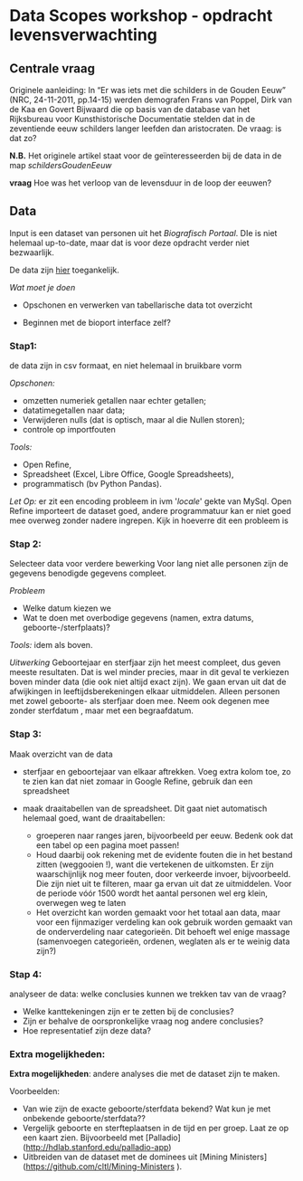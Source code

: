 # Data Scopes workshop - opdracht levensverwachting

## Centrale vraag
Originele aanleiding: In “Er was iets met die schilders in de Gouden Eeuw” (NRC, 24-11-2011, pp.14-15) werden demografen Frans van Poppel, Dirk van de Kaa en Govert Bijwaard die op basis van de database van het Rijksbureau voor Kunsthistorische Documentatie stelden dat in de zeventiende eeuw schilders langer leefden dan aristocraten. De vraag: is dat zo?

__N.B.__ Het originele artikel staat voor de geïnteresseerden bij de data in de map _schildersGoudenEeuw_

**vraag**
Hoe was het verloop van de levensduur in de loop der eeuwen?

## Data
Input is een dataset van personen uit het _Biografisch Portaal_. DIe is niet helemaal up-to-date, maar dat is voor deze opdracht verder niet bezwaarlijk.

De data zijn <a href="https://surfdrive.surf.nl/files/index.php/s/5yIKGqnemljUQZL">hier</a> toegankelijk.

_Wat moet je doen_
- Opschonen en verwerken van tabellarische data tot overzicht

- Beginnen met de bioport interface zelf?

### Stap1:
de data zijn in csv formaat, en niet helemaal in bruikbare vorm

_Opschonen:_
+ omzetten numeriek getallen naar echter getallen;
+ datatimegetallen naar data;
+ Verwijderen nulls (dat is optisch, maar al die Nullen storen);
+ controle op importfouten

_Tools:_
+ Open Refine,
+ Spreadsheet (Excel, Libre Office, Google Spreadsheets),
+ programmatisch (bv Python Pandas).

*Let Op:* er zit een encoding probleem in ivm '_locale_' gekte van MySql. Open Refine importeert de dataset goed, andere programmatuur kan er niet goed mee overweg zonder nadere ingrepen. Kijk in hoeverre dit een probleem is

### Stap 2:
Selecteer data voor verdere bewerking
Voor lang niet alle personen zijn de gegevens benodigde gegevens compleet.

_Probleem_
+ Welke datum kiezen we
+ Wat te doen met overbodige gegevens (namen, extra datums,  geboorte-/sterfplaats)?

_Tools:_ idem als boven.

_Uitwerking_
Geboortejaar en sterfjaar zijn het meest compleet, dus geven meeste resultaten. Dat is wel minder precies, maar in dit geval te verkiezen boven minder data (die ook niet altijd exact zijn). We gaan ervan uit dat de afwijkingen in leeftijdsberekeningen elkaar uitmiddelen. Alleen personen met zowel geboorte- als sterfjaar doen mee. Neem ook degenen mee zonder sterfdatum , maar met een begraafdatum.


### Stap 3:
Maak overzicht van de data

+ sterfjaar en geboortejaar van elkaar aftrekken. Voeg extra kolom toe, zo te zien kan dat niet zomaar in Google Refine, gebruik dan een spreadsheet

+ maak draaitabellen van de spreadsheet. Dit gaat niet automatisch helemaal goed, want de draaitabellen:
  + groeperen naar ranges jaren, bijvoorbeeld per eeuw. Bedenk ook dat een tabel op een pagina moet passen!
  + Houd daarbij ook rekening met de evidente fouten die in het bestand zitten (weggooien !), want die vertekenen de uitkomsten. Er zijn waarschijnlijk nog meer fouten, door verkeerde invoer, bijvoorbeeld. Die zijn niet uit te filteren, maar ga ervan uit dat ze uitmiddelen. Voor de periode vóór 1500 wordt het aantal personen wel erg klein, overwegen weg te laten
  + Het overzicht kan worden gemaakt voor het totaal aan data, maar voor een fijnmaziger verdeling kan ook gebruik worden gemaakt van de onderverdeling naar categorieën. Dit behoeft wel enige massage (samenvoegen categorieën, ordenen, weglaten als er te weinig data zijn?)

### Stap 4:
analyseer de data:
welke conclusies kunnen we trekken tav van de vraag?

+ Welke kanttekeningen zijn er te zetten bij de conclusies?
+ Zijn er behalve de oorspronkelijke vraag nog andere conclusies?
+ Hoe representatief zijn deze data?

### Extra mogelijkheden:

**Extra mogelijkheden**: andere analyses die met de dataset zijn te maken.

Voorbeelden:
- Van wie zijn de exacte geboorte/sterfdata bekend? Wat kun je met onbekende geboorte/sterfdata??
- Vergelijk geboorte en sterfteplaatsen in de tijd en per groep. Laat ze op een kaart zien. Bijvoorbeeld met [Palladio] (http://hdlab.stanford.edu/palladio-app)
- Uitbreiden van de dataset met de dominees uit [Mining Ministers] (https://github.com/cltl/Mining-Ministers ).
